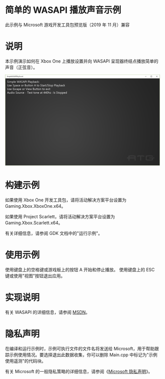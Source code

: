 # 简单的 WASAPI 播放声音示例

此示例与 Microsoft 游戏开发工具包预览版（2019 年 11 月）兼容

# 说明

本示例演示如何在 Xbox One 上播放设置并向 WASAPI
呈现器终结点播放简单的声音（正弦音）。

![](./media/image1.png)

# 构建示例

如果使用 Xbox One 开发工具包，请将活动解决方案平台设置为
Gaming.Xbox.XboxOne.x64。

如果使用 Project Scarlett，请将活动解决方案平台设置为
Gaming.Xbox.Scarlett.x64。

有关详细信息，请参阅 GDK 文档中的"运行示例"。

# 使用示例

使用键盘上的空格键或游戏板上的按钮 A 开始和停止播放。 使用键盘上的 ESC
键或使用"视图"按钮退出应用。

# 实现说明

有关 WASAPI 的详细信息，请参阅
[MSDN](https://msdn.microsoft.com/en-us/library/windows/desktop/dd371455.aspx)。

# 隐私声明

在编译和运行示例时，示例可执行文件的文件名将发送给
Microsoft，用于帮助跟踪示例使用情况。要选择退出此数据收集，你可以删除
Main.cpp 中标记为"示例使用遥测"的代码块。

有关 Microsoft 的一般隐私策略的详细信息，请参阅《[Microsoft
隐私声明](https://privacy.microsoft.com/en-us/privacystatement/)》。
